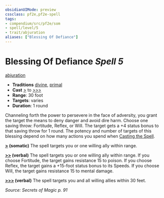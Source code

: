 ```yaml
---
obsidianUIMode: preview
cssclass: pf2e,pf2e-spell
tags:
- compendium/src/pf2e/som
- spell/level/5
- trait/abjuration
aliases: ["Blessing Of Defiance"]
---
```

# Blessing Of Defiance *Spell 5*   
[abjuration](abjuration.md "Abjuration School Trait")  

- **Traditions** [divine](divine.md "Divine Tradition Trait"), [primal](primal.md "Primal Tradition Trait")
- **Cast** [>](chapter-9-playing-the-game.md#Actions "Single Action") to [>>>](chapter-9-playing-the-game.md#Actions "Three-Action") 
- **Range**: 30 foot
- **Targets**: varies
- **Duration**: 1 round

Channeling forth the power to persevere in the face of adversity, you grant the target the means to deny danger and avoid dire harm. Choose one saving throw: Fortitude, Reflex, or Will. The target gets a +4 status bonus to that saving throw for 1 round. The potency and number of targets of this blessing depend on how many actions you spend when [Casting the Spell](cast-a-spell.md).

**[>](chapter-9-playing-the-game.md#Actions "Single Action") (somatic)** The spell targets you or one willing ally within range.

**[>>](chapter-9-playing-the-game.md#Actions "Two-Action") (verbal)** The spell targets you or one willing ally within range. If you choose Fortitude, the target gains resistance 15 to poison. If you choose Reflex, the target gains a +15-foot status bonus to its Speeds. If you choose Will, the target gains resistance 15 to mental damage.

**[>>>](chapter-9-playing-the-game.md#Actions "Three-Action") (verbal)** The spell targets you and all willing allies within 30 feet.

*Source: Secrets of Magic p. 91*
